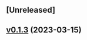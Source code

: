 <a name="unreleased"></a>
## [Unreleased]


<a name="v0.1.3"></a>
## [v0.1.3](https://github.com/SAONetwork/sao-concensus/compare/v0.1.2...v0.1.3) (2023-03-15)

